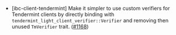 - [ibc-client-tendermint] Make it simpler to use custom verifiers for Tendermint
  clients by directly binding with `tendermint_light_client_verifier::Verifier`
  and removing then unused `TmVerifier` trait.
  ([\#1168](https://github.com/cosmos/ibc-rs/pull/1168))
